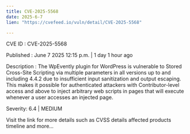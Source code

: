 ```yaml
---
title: CVE-2025-5568
date: 2025-6-7
lien: "https://cvefeed.io/vuln/detail/CVE-2025-5568"

---
```


CVE ID : CVE-2025-5568

Published :  June 7
2025
12:15 p.m. | 1 day
1 hour ago

Description : The WpEvently plugin for WordPress is vulnerable to Stored Cross-Site Scripting via multiple parameters in all versions up to
and including
4.4.2 due to insufficient input sanitization and output escaping. This makes it possible for authenticated attackers
with Contributor-level access and above
to inject arbitrary web scripts in pages that will execute whenever a user accesses an injected page.

Severity: 6.4 | MEDIUM

Visit the link for more details
such as CVSS details
affected products
timeline
and more...
